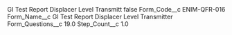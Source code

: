<?xml version="1.0" encoding="UTF-8"?>
<CustomMetadata xmlns="http://soap.sforce.com/2006/04/metadata" xmlns:xsi="http://www.w3.org/2001/XMLSchema-instance" xmlns:xsd="http://www.w3.org/2001/XMLSchema">
    <label>GI Test Report Displacer Level Transmitt</label>
    <protected>false</protected>
    <values>
        <field>Form_Code__c</field>
        <value xsi:type="xsd:string">ENIM-QFR-016</value>
    </values>
    <values>
        <field>Form_Name__c</field>
        <value xsi:type="xsd:string">GI Test Report Displacer Level Transmitter​</value>
    </values>
    <values>
        <field>Form_Questions__c</field>
        <value xsi:type="xsd:double">19.0</value>
    </values>
    <values>
        <field>Step_Count__c</field>
        <value xsi:type="xsd:double">1.0</value>
    </values>
</CustomMetadata>
